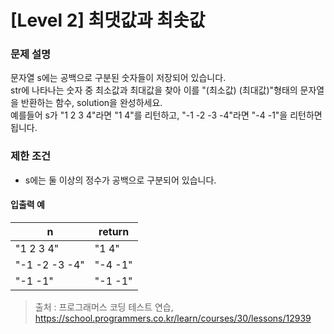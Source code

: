 # [Level 2] 최댓값과 최솟값

### 문제 설명
문자열 s에는 공백으로 구분된 숫자들이 저장되어 있습니다.  
str에 나타나는 숫자 중 최소값과 최대값을 찾아 이를 "(최소값) (최대값)"형태의 문자열을 반환하는 함수, solution을 완성하세요.  
예를들어 s가 "1 2 3 4"라면 "1 4"를 리턴하고, "-1 -2 -3 -4"라면 "-4 -1"을 리턴하면 됩니다.

### 제한 조건
- s에는 둘 이상의 정수가 공백으로 구분되어 있습니다.

#### 입출력 예
|n|return|
|---|---|
|"1 2 3 4"|	"1 4"|
|"-1 -2 -3 -4"|"-4 -1"|
|"-1 -1"|"-1 -1"|

>출처 : 프로그래머스 코딩 테스트 연습, https://school.programmers.co.kr/learn/courses/30/lessons/12939
